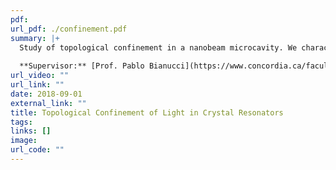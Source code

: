 ```yaml
---
pdf: 
url_pdf: ./confinement.pdf
summary: |+
  Study of topological confinement in a nanobeam microcavity. We characterize resonant modes of electromagnetic waves in nano-scale photonic crystal ring resonators with MIT Electromagnetic Equation Propagation.
  
  **Supervisor:** [Prof. Pablo Bianucci](https://www.concordia.ca/faculty/pablo-bianucci.html)
url_video: ""
url_link: ""
date: 2018-09-01
external_link: ""
title: Topological Confinement of Light in Crystal Resonators
tags:
links: []
image: 
url_code: ""
---
```

